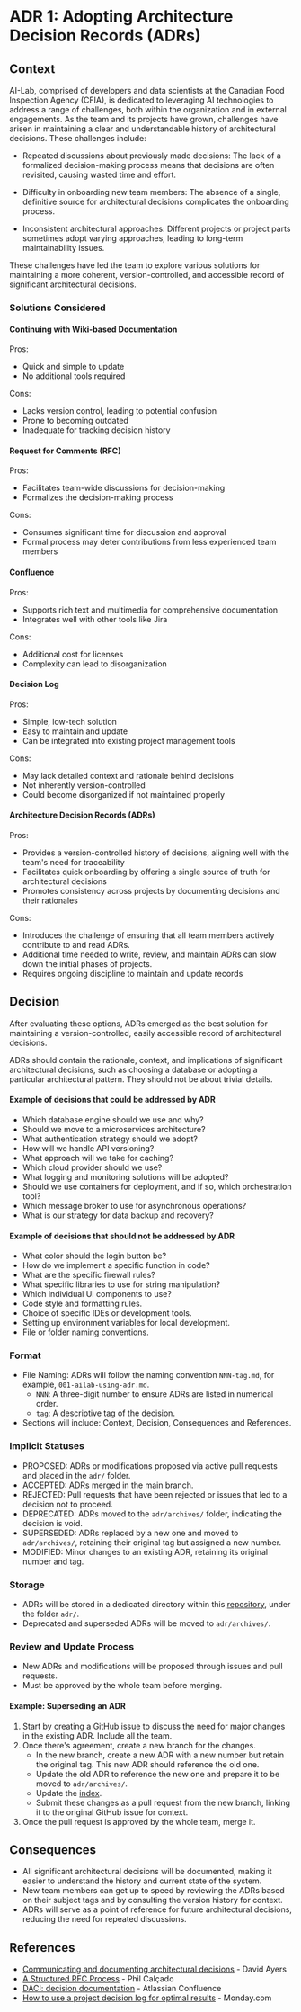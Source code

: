# ADR 1: Adopting Architecture Decision Records (ADRs)

## Context

AI-Lab, comprised of developers and data scientists at the Canadian Food Inspection Agency (CFIA), is dedicated to leveraging AI technologies to address a range of challenges, both within the organization and in external engagements. As the team and its projects have grown, challenges have arisen in maintaining a clear and understandable history of architectural decisions. These challenges include:

- Repeated discussions about previously made decisions: The lack of a formalized decision-making process means that decisions are often revisited, causing wasted time and effort.
  
- Difficulty in onboarding new team members: The absence of a single, definitive source for architectural decisions complicates the onboarding process.

- Inconsistent architectural approaches: Different projects or project parts sometimes adopt varying approaches, leading to long-term maintainability issues.

These challenges have led the team to explore various solutions for maintaining a more coherent, version-controlled, and accessible record of significant architectural decisions.

### Solutions Considered

#### Continuing with Wiki-based Documentation

Pros:

- Quick and simple to update
- No additional tools required

Cons:

- Lacks version control, leading to potential confusion
- Prone to becoming outdated
- Inadequate for tracking decision history

#### Request for Comments (RFC)

Pros:

- Facilitates team-wide discussions for decision-making
- Formalizes the decision-making process

Cons:

- Consumes significant time for discussion and approval
- Formal process may deter contributions from less experienced team members

#### Confluence

Pros:

- Supports rich text and multimedia for comprehensive documentation
- Integrates well with other tools like Jira

Cons:

- Additional cost for licenses
- Complexity can lead to disorganization

#### Decision Log

Pros:

- Simple, low-tech solution
- Easy to maintain and update
- Can be integrated into existing project management tools

Cons:

- May lack detailed context and rationale behind decisions
- Not inherently version-controlled
- Could become disorganized if not maintained properly

#### Architecture Decision Records (ADRs)

Pros:

- Provides a version-controlled history of decisions, aligning well with the team's need for traceability
- Facilitates quick onboarding by offering a single source of truth for architectural decisions
- Promotes consistency across projects by documenting decisions and their rationales

Cons:

- Introduces the challenge of ensuring that all team members actively contribute to and read ADRs.
- Additional time needed to write, review, and maintain ADRs can slow down the initial phases of projects.
- Requires ongoing discipline to maintain and update records


## Decision

After evaluating these options, ADRs emerged as the best solution for maintaining a version-controlled, easily accessible record of architectural decisions.

ADRs should contain the rationale, context, and implications of significant architectural decisions, such as choosing a database or adopting a particular architectural pattern. They should not be about trivial details.

#### Example of decisions that could be addressed by ADR

- Which database engine should we use and why?
- Should we move to a microservices architecture?
- What authentication strategy should we adopt?
- How will we handle API versioning?
- What approach will we take for caching?
- Which cloud provider should we use?
- What logging and monitoring solutions will be adopted?
- Should we use containers for deployment, and if so, which orchestration tool?
- Which message broker to use for asynchronous operations?
- What is our strategy for data backup and recovery?

#### Example of decisions that should not be addressed by ADR

- What color should the login button be?
- How do we implement a specific function in code?
- What are the specific firewall rules?
- What specific libraries to use for string manipulation?
- Which individual UI components to use?
- Code style and formatting rules.
- Choice of specific IDEs or development tools.
- Setting up environment variables for local development.
- File or folder naming conventions.



### Format

- File Naming: ADRs will follow the naming convention `NNN-tag.md`, for example, `001-ailab-using-adr.md`.
  - `NNN`: A three-digit number to ensure ADRs are listed in numerical order.
  - `tag`: A descriptive tag of the decision.
- Sections will include: Context, Decision, Consequences and References.

### Implicit Statuses

- PROPOSED: ADRs or modifications proposed via active pull requests and placed in the `adr/` folder.
- ACCEPTED: ADRs merged in the main branch.
- REJECTED: Pull requests that have been rejected or issues that led to a decision not to proceed.
- DEPRECATED: ADRs moved to the `adr/archives/` folder, indicating the decision is void.
- SUPERSEDED: ADRs replaced by a new one and moved to `adr/archives/`, retaining their original tag but assigned a new number.
- MODIFIED: Minor changes to an existing ADR, retaining its original number and tag.

### Storage

- ADRs will be stored in a dedicated directory within this [repository](https://github.com/ai-cfia/dev-rel-docs), under the folder `adr/`.
- Deprecated and superseded ADRs will be moved to `adr/archives/`.

### Review and Update Process

- New ADRs and modifications will be proposed through issues and pull requests.
- Must be approved by the whole team before merging.

#### Example: Superseding an ADR

1. Start by creating a GitHub issue to discuss the need for major changes in the existing ADR. Include all the team.
2. Once there's agreement, create a new branch for the changes.
     - In the new branch, create a new ADR with a new number but retain the original tag. This new ADR should reference the old one.
     - Update the old ADR to reference the new one and prepare it to be moved to `adr/archives/`.
     - Update the [index](./index.md).
     - Submit these changes as a pull request from the new branch, linking it to the original GitHub issue for context.
3. Once the pull request is approved by the whole team, merge it.

## Consequences

- All significant architectural decisions will be documented, making it easier to understand the history and current state of the system.
- New team members can get up to speed by reviewing the ADRs based on their subject tags and by consulting the version history for context.
- ADRs will serve as a point of reference for future architectural decisions, reducing the need for repeated discussions.


## References
- [Communicating and documenting architectural decisions](https://www.youtube.com/watch?v=rwfXkSjFhzc) - David Ayers
- [A Structured RFC Process](https://philcalcado.com/2018/11/19/a_structured_rfc_process.html) - Phil Calçado
- [DACI: decision documentation](https://www.atlassian.com/software/confluence/templates/decision) - Atlassian Confluence
- [How to use a project decision log for optimal results](https://monday.com/blog/project-management/decision-log/) - Monday.com
